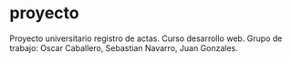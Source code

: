 # proyecto
Proyecto universitario registro de actas. Curso desarrollo web.
Grupo de trabajo: Oscar Caballero, Sebastian Navarro, Juan Gonzales.

